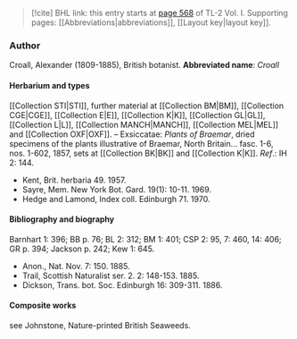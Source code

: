 > [!cite] BHL link: this entry starts at [page 568](https://www.biodiversitylibrary.org/page/33120699) of TL-2 Vol. I.
> Supporting pages: [[Abbreviations|abbreviations]], [[Layout key|layout key]].

### Author

Croall, Alexander (1809-1885), British botanist. 
**Abbreviated name**: *Croall*

#### Herbarium and types

[[Collection STI|STI]], further material at [[Collection BM|BM]], [[Collection CGE|CGE]], [[Collection E|E]], [[Collection K|K]], [[Collection GL|GL]], [[Collection L|L]], [[Collection MANCH|MANCH]], [[Collection MEL|MEL]] and [[Collection OXF|OXF]]. – Exsiccatae: *Plants of Braemar*, dried specimens of the plants illustrative of Braemar, North Britain... fasc. 1-6, nos. 1-602, 1857, sets at [[Collection BK|BK]] and [[Collection K|K]].
*Ref*.: IH 2: 144.
- Kent, Brit. herbaria 49. 1957.
- Sayre, Mem. New York Bot. Gard. 19(1): 10-11. 1969.
- Hedge and Lamond, Index coll. Edinburgh 71. 1970.

#### Bibliography and biography

Barnhart 1: 396; BB p. 76; BL 2: 312; BM 1: 401; CSP 2: 95, 7: 460, 14: 406; GR p. 394; Jackson p. 242; Kew 1: 645.
- Anon., Nat. Nov. 7: 150. 1885.
- Trail, Scottish Naturalist ser. 2. 2: 148-153. 1885.
- Dickson, Trans. bot. Soc. Edinburgh 16: 309-311. 1886.

#### Composite works

see Johnstone, Nature-printed British Seaweeds.

